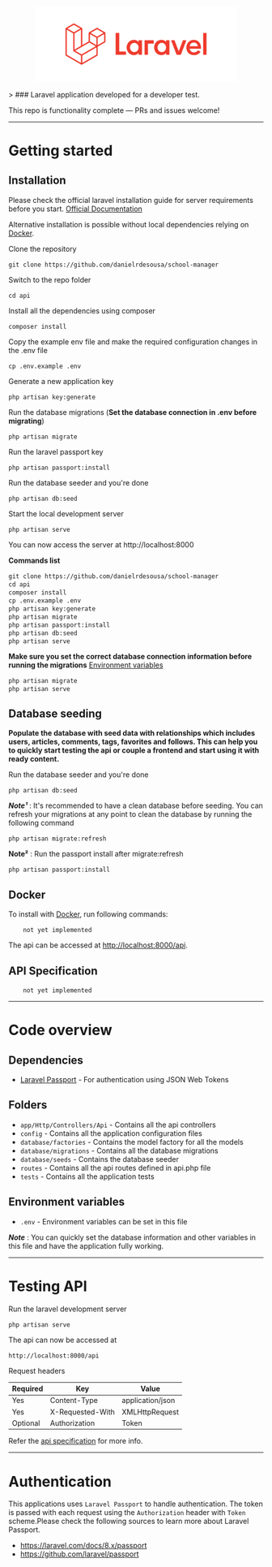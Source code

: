 <p align="center">
<img src="logo-laravel.svg" width="400">
</p>
> ### Laravel application developed for a developer test.

This repo is functionality complete — PRs and issues welcome!

----------

# Getting started

## Installation

Please check the official laravel installation guide for server requirements before you start. [Official Documentation](https://laravel.com/docs/8.x)

Alternative installation is possible without local dependencies relying on [Docker](#docker). 

Clone the repository

    git clone https://github.com/danielrdesousa/school-manager

Switch to the repo folder

    cd api

Install all the dependencies using composer

    composer install

Copy the example env file and make the required configuration changes in the .env file

    cp .env.example .env

Generate a new application key

    php artisan key:generate

Run the database migrations (**Set the database connection in .env before migrating**)

    php artisan migrate

Run the laravel passport key

    php artisan passport:install
    
Run the database seeder and you're done

    php artisan db:seed

Start the local development server

    php artisan serve

You can now access the server at http://localhost:8000

**Commands list**

    git clone https://github.com/danielrdesousa/school-manager
    cd api
    composer install
    cp .env.example .env
    php artisan key:generate
    php artisan migrate
    php artisan passport:install
    php artisan db:seed
    php artisan serve

**Make sure you set the correct database connection information before running the migrations** [Environment variables](#environment-variables)

    php artisan migrate
    php artisan serve

## Database seeding

**Populate the database with seed data with relationships which includes users, articles, comments, tags, favorites and follows. This can help you to quickly start testing the api or couple a frontend and start using it with ready content.**

Run the database seeder and you're done

    php artisan db:seed

***Note¹*** : It's recommended to have a clean database before seeding. You can refresh your migrations at any point to clean the database by running the following command

    php artisan migrate:refresh

**Note²** : Run the passport install after migrate:refresh

    php artisan passport:install

## Docker

To install with [Docker](https://www.docker.com), run following commands:

```
    not yet implemented
```

<!-- ```
git clone https://github.com/danielrdesousa/school-manager
cd api
cp .env.example.docker .env
docker run -v $(pwd):/api composer install
cd ./docker
docker-compose up -d
docker-compose exec php php artisan key:generate
docker-compose exec php php artisan migrate
docker-compose exec php php artisan passport:install
docker-compose exec php php artisan db:seed
docker-compose exec php php artisan serve --host=0.0.0.0
``` -->

The api can be accessed at [http://localhost:8000/api](http://localhost:8000/api).

## API Specification

```
    not yet implemented
```

<!-- This application adheres to the api specifications set by the [Thinkster](https://github.com/gothinkster) team. This helps mix and match any backend with any other frontend without conflicts.

> [Full API Spec](https://github.com/gothinkster/realworld/tree/master/api)

More information regarding the project can be found here https://github.com/gothinkster/realworld -->

----------

# Code overview

## Dependencies

- [Laravel Passport](https://laravel.com/docs/8.x/passport) - For authentication using JSON Web Tokens

## Folders

- `app/Http/Controllers/Api` - Contains all the api controllers
- `config` - Contains all the application configuration files
- `database/factories` - Contains the model factory for all the models
- `database/migrations` - Contains all the database migrations
- `database/seeds` - Contains the database seeder
- `routes` - Contains all the api routes defined in api.php file
- `tests` - Contains all the application tests

## Environment variables

- `.env` - Environment variables can be set in this file

***Note*** : You can quickly set the database information and other variables in this file and have the application fully working.

----------

# Testing API

Run the laravel development server

    php artisan serve

The api can now be accessed at

    http://localhost:8000/api

Request headers

| **Required** 	| **Key**              	| **Value**            	|
|----------	|------------------	|------------------	|
| Yes      	| Content-Type     	| application/json 	|
| Yes      	| X-Requested-With 	| XMLHttpRequest   	|
| Optional 	| Authorization    	| Token           	|

Refer the [api specification](#api-specification) for more info.

----------
 
# Authentication
 
This applications uses `Laravel Passport` to handle authentication. The token is passed with each request using the `Authorization` header with `Token` scheme.Please check the following sources to learn more about Laravel Passport.
 
- https://laravel.com/docs/8.x/passport
- https://github.com/laravel/passport

